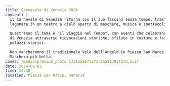 ```yaml
---
title: Carnevale di Venezia 2024
content: |
  Il Carnevale di Venezia ritorna con il suo fascino senza tempo, trasformando la città 
  lagunare in un teatro a cielo aperto di maschere, musica e spettacoli.
  
  Quest'anno il tema è "Il Viaggio nel Tempo", con eventi che celebrano la storia millenaria 
  di Venezia attraverso rievocazioni storiche, sfilate in costume e feste in maschera nei 
  palazzi storici.

  Non mancheranno il tradizionale Volo dell'Angelo in Piazza San Marco e il Concorso della 
  Maschera più bella.
cover: /media/premium_photo-1731358673371-2a521793f27d.avif
date: 2024-02-03
time: 14:30
location: Piazza San Marco, Venezia
---
```

